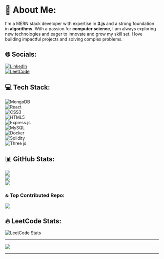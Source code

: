 # 💫 About Me:
I'm a MERN stack developer with expertise in **3.js** and a strong foundation in **algorithms**. With a passion for **computer science**, I am always exploring new technologies and eager to innovate and grow my skill set. I love building impactful projects and solving complex problems.

## 🌐 Socials:
[![LinkedIn](https://img.shields.io/badge/LinkedIn-%230077B5.svg?logo=linkedin&logoColor=white)](https://linkedin.com/in/Aman-Sharma)  
[![LeetCode](https://img.shields.io/badge/LeetCode-%23f7f7f7.svg?logo=leetcode&logoColor=black)](https://leetcode.com/u/amandollar/)  

## 💻 Tech Stack:
![MongoDB](https://img.shields.io/badge/MongoDB-%234ea94b.svg?style=for-the-badge&logo=mongodb&logoColor=white)  
![React](https://img.shields.io/badge/react-%2320232a.svg?style=for-the-badge&logo=react&logoColor=%2361DAFB)  
![CSS3](https://img.shields.io/badge/css3-%231572B6.svg?style=for-the-badge&logo=css3&logoColor=white)  
![HTML5](https://img.shields.io/badge/html5-%23E34F26.svg?style=for-the-badge&logo=html5&logoColor=white)  
![Express.js](https://img.shields.io/badge/express.js-%23404d59.svg?style=for-the-badge&logo=express&logoColor=%2361DAFB)  
![MySQL](https://img.shields.io/badge/mysql-4479A1.svg?style=for-the-badge&logo=mysql&logoColor=white)  
![Docker](https://img.shields.io/badge/docker-%230db7ed.svg?style=for-the-badge&logo=docker&logoColor=white)  
![Solidity](https://img.shields.io/badge/Solidity-%23363636.svg?style=for-the-badge&logo=solidity&logoColor=white)  
![Three js](https://img.shields.io/badge/threejs-black?style=for-the-badge&logo=three.js&logoColor=white)

## 📊 GitHub Stats:
![](https://github-readme-stats.vercel.app/api?username=amandollar&theme=dark&hide_border=false&include_all_commits=false&count_private=false)  
![](https://github-readme-streak-stats.herokuapp.com/?user=amandollar&theme=dark&hide_border=false)  
![](https://github-readme-stats.vercel.app/api/top-langs/?username=amandollar&theme=dark&hide_border=false&include_all_commits=false&count_private=false&layout=compact)

### 🔝 Top Contributed Repo:
![](https://github-contributor-stats.vercel.app/api?username=amandollar&limit=5&theme=dark&combine_all_yearly_contributions=true)

## 🔥 LeetCode Stats:
![LeetCode Stats](https://leetcode.card.workers.dev/?username=amandollar)

---
[![](https://visitcount.itsvg.in/api?id=amandollar&icon=7&color=0)](https://visitcount.itsvg.in)

---

